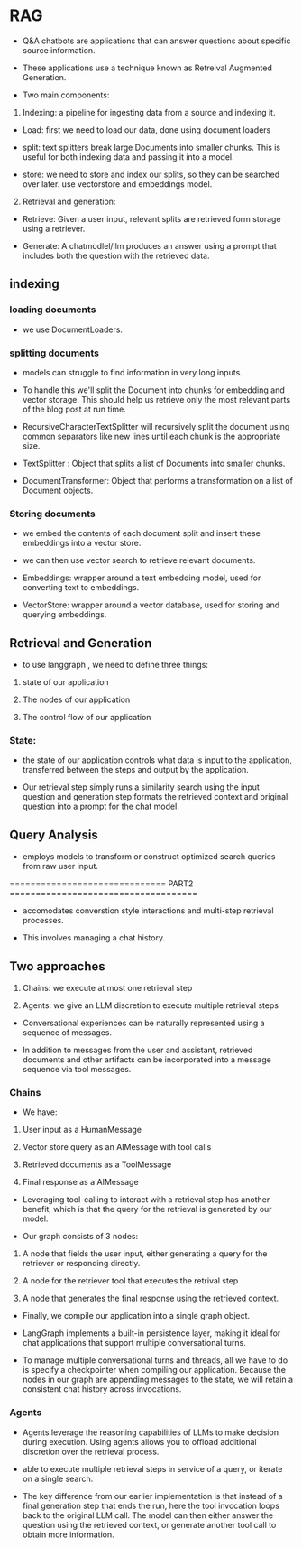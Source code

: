 # RAG 
- Q&A chatbots are applications that can answer questions about specific source information.

- These applications use a technique known as Retreival Augmented Generation.

- Two main components:

1. Indexing: a pipeline for ingesting data from a source and indexing it.

- Load: first we need to load our data, done using document loaders

- split: text splitters break large Documents into smaller chunks. This is useful for both indexing data and passing it into a model.

- store: we need to store and index our splits, so they can be searched over later. use vectorstore and embeddings model.

2. Retrieval and generation:

- Retrieve: Given a user input, relevant splits are retrieved form storage using a retriever.

- Generate: A chatmodlel/llm produces an answer using a prompt that includes both the question with the retrieved data.


## indexing

### loading documents

- we use DocumentLoaders.

### splitting documents

- models can struggle to find information in very long inputs.

- To handle this we'll split the Document into chunks for embedding and vector storage. This should help us retrieve only the most relevant parts of the blog post at run time.

- RecursiveCharacterTextSplitter will recursively split the document using common separators like new lines until each chunk is the appropriate size.

- TextSplitter : Object that splits a list of Documents into smaller chunks.

- DocumentTransformer: Object that performs a transformation on a list of Document objects.

### Storing documents

- we embed the contents of each document split and insert these embeddings into a vector store.

- we can then use vector search to retrieve relevant documents.

- Embeddings: wrapper around a text embedding model, used for converting text to embeddings.

- VectorStore: wrapper around a vector database, used for storing and querying embeddings.

## Retrieval and Generation

- to use langgraph , we need to define three things:

1. state of our application

2. The nodes of our application

3. The control flow of our application

### State:

- the state of our application controls what data is input to the application, transferred between the steps and output by the application.


- Our retrieval step simply runs a similarity search using the input question and generation step formats the retrieved context and original question into a prompt for the chat model.

## Query Analysis

- employs models to transform or construct optimized search queries from raw user input. 

============================== PART2 ====================================

- accomodates converstion style interactions and multi-step retrieval processes.

- This involves managing a chat history.

## Two approaches

1. Chains: we execute at most one retrieval step

2. Agents: we give an LLM discretion to execute multiple retrieval steps

- Conversational experiences can be naturally represented using a sequence of messages.

- In addition to messages from the user and assistant, retrieved documents and other artifacts can be incorporated into a message sequence via tool messages.

### Chains
- We have:

1. User input as a HumanMessage

2. Vector store query as an AIMessage with tool calls

3. Retrieved documents as a ToolMessage

4. Final response as a AIMessage

- Leveraging tool-calling to interact with a retrieval step has another benefit, which is that the query for the retrieval is generated by our model. 

- Our graph consists of 3 nodes:

1. A node that fields the user input, either generating a query for the retriever or responding directly.

2. A node for the retriever tool that executes the retrival step

3. A node that generates the final response using the retrieved context.

- Finally, we compile our application into a single graph object.

- LangGraph implements a built-in persistence layer, making it ideal for chat applications that support multiple conversational turns.

- To manage multiple conversational turns and threads, all we have to do is specify a checkpointer when compiling our application. Because the nodes in our graph are appending messages to the state, we will retain a consistent chat history across invocations.

### Agents
- Agents leverage the reasoning capabilities of LLMs to make decision during execution. Using agents allows you to offload additional discretion over the retrieval process. 

- able to execute multiple retrieval steps in service of a query, or iterate on a single search.

- The key difference from our earlier implementation is that instead of a final generation step that ends the run, here the tool invocation loops back to the original LLM call. The model can then either answer the question using the retrieved context, or generate another tool call to obtain more information.